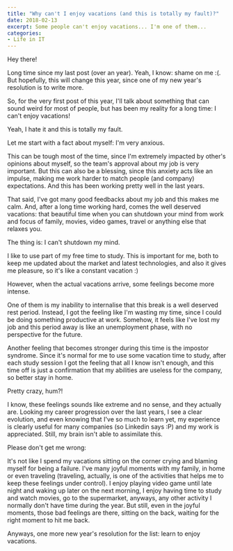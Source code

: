 ```yaml
---
title: "Why can't I enjoy vacations (and this is totally my fault)?"
date: 2018-02-13
excerpt: Some people can't enjoy vacations... I'm one of them...
categories:
- Life in IT
---
```


Hey there!

Long time since my last post (over an year). Yeah, I know: shame on me :(.
But hopefully, this will change this year, since one of my new year's resolution is to write more.

So, for the very first post of this year, I'll talk about something that can sound weird for most of people,
but has been my reality for a long time: I can't enjoy vacations!

Yeah, I hate it and this is totally my fault.

Let me start with a fact about myself: I'm very anxious.

This can be tough most of the time, since I'm extremely impacted by other's opinions about myself,
so the team's approval about my job is very important. But this can also be a blessing, since
this anxiety acts like an impulse, making me work harder to match people (and company) expectations.
And this has been working pretty well in the last years.

That said, I've got many good feedbacks about my job and this makes me calm.
And, after a long time working hard, comes the well deserved vacations: that beautiful time when you
can shutdown your mind from work and focus of family, movies, video games, travel or anything else that relaxes you.

The thing is: I can't shutdown my mind.

I like to use part of my free time to study. This is important for me, both to keep me updated about the market and
latest technologies, and also it gives me pleasure, so it's like a constant vacation :)

However, when the actual vacations arrive, some feelings become more intense.

One of them is my inability to internalise that this break is a well deserved rest period. Instead, I got the feeling
like I'm wasting my time, since I could be doing something productive at work. Somehow, it feels like I've lost my
job and this period away is like an unemployment phase, with no perspective for the future.

Another feeling that becomes stronger during this time is the impostor syndrome. Since it's normal for me to use some
vacation time to study, after each study session I got the feeling that all I know isn't enough, and this time off
is just a confirmation that my abilities are useless for the company, so better stay in home.

Pretty crazy, hum?!

I know, these feelings sounds like extreme and no sense, and they actually are. Looking my career progression over the
last years, I see a clear evolution, and even knowing that I've so much to learn yet, my experience is clearly useful
for many companies (so Linkedin says :P) and my work is appreciated. Still, my brain isn't able to assimilate this.

Please don't get me wrong:

It's not like I spend my vacations sitting on the corner crying and blaming myself for being a failure. I've many
joyful moments with my family, in home or even traveling (traveling, actually, is one of the activities that helps me
to keep these feelings under control). I enjoy playing video game until late night and waking up later on the next
morning, I enjoy having time to study and watch movies, go to the supermarket, anyways, any other activity I normally
don't have time during the year. But still, even in the joyful moments, those bad feelings are there, sitting on the
back, waiting for the right moment to hit me back.

Anyways, one more new year's resolution for the list: learn to enjoy vacations.
